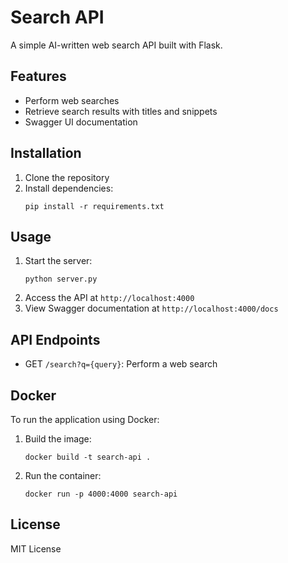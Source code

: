 # Search API

A simple AI-written web search API built with Flask.

## Features

- Perform web searches
- Retrieve search results with titles and snippets
- Swagger UI documentation

## Installation

1. Clone the repository
2. Install dependencies:
   ```
   pip install -r requirements.txt
   ```

## Usage

1. Start the server:
   ```
   python server.py
   ```
2. Access the API at `http://localhost:4000`
3. View Swagger documentation at `http://localhost:4000/docs`

## API Endpoints

- GET `/search?q={query}`: Perform a web search

## Docker

To run the application using Docker:

1. Build the image:
   ```
   docker build -t search-api .
   ```
2. Run the container:
   ```
   docker run -p 4000:4000 search-api
   ```

## License

MIT License